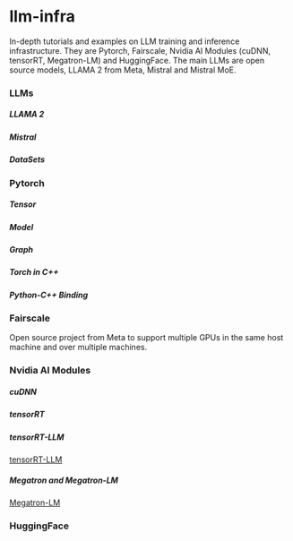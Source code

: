 # llm-infra
In-depth tutorials and examples on LLM training and inference infrastructure. They are Pytorch, Fairscale, Nvidia AI Modules (cuDNN, tensorRT, Megatron-LM) and HuggingFace.
The main LLMs are open source models, LLAMA 2 from Meta, Mistral and Mistral MoE.

### LLMs

##### LLAMA 2

##### Mistral

##### DataSets

### Pytorch

##### Tensor

##### Model

##### Graph

##### Torch in C++

##### Python-C++ Binding

### Fairscale
Open source project from Meta to support multiple GPUs in the same host machine and over multiple machines.

### Nvidia AI Modules

##### cuDNN

##### tensorRT

##### tensorRT-LLM
[tensorRT-LLM](https://github.com/NVIDIA/TensorRT-LLM)


##### Megatron and Megatron-LM
[Megatron-LM](https://github.com/NVIDIA/Megatron-LM)


### HuggingFace
